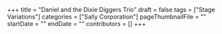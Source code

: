 +++
title = "Daniel and the Dixie Diggers Trio"
draft = false
tags = ["Stage Variations"]
categories = ["Sally Corporation"]
pageThumbnailFile = ""
startDate = ""
endDate = ""
contributors = []
+++
